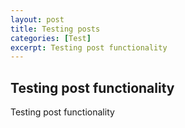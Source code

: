 ```yaml
---
layout: post
title: Testing posts
categories: [Test]
excerpt: Testing post functionality
---
```


## Testing post functionality

Testing post functionality